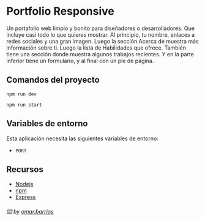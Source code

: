 # Portfolio Responsive

Un portafolio web limpio y bonito para diseñadores o desarrolladores. Que incluye casi todo lo que quieres mostrar. Al principio, tu nombre, enlaces a redes sociales y una gran imagen. Luego la sección Acerca de muestra más información sobre ti. Luego la lista de Habilidades que ofrece. También tiene una sección donde muestra algunos trabajos recientes. Y en la parte inferior tiene un formulario, y al final con un pie de página.

## Comandos del proyecto

```
npm run dev
```

```
npm run start
```

## Variables de entorno

Esta aplicación necesita las siguientes variables de entorno:

- ` PORT `

## Recursos

- [Nodejs](https://nodejs.org/es/)
- [npm](https://www.npmjs.com/)
- [Express](https://expressjs.com/es/)


###### ⌨️ by [omar.barrios]()